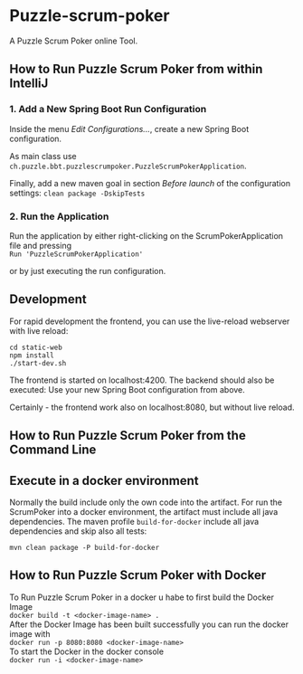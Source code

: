 # Puzzle-scrum-poker
A Puzzle Scrum Poker online Tool.

## How to Run Puzzle Scrum Poker from within IntelliJ


### 1. Add a New Spring Boot Run Configuration

Inside the menu *Edit Configurations...*, create a new Spring Boot configuration.

As main class use
`
ch.puzzle.bbt.puzzlescrumpoker.PuzzleScrumPokerApplication
`.

Finally, add a new maven goal in section *Before launch* of the configuration settings:
`
clean package -DskipTests
`


### 2. Run the Application

Run the application by either right-clicking on the ScrumPokerApplication file and pressing \
`
Run 'PuzzleScrumPokerApplication'
`

or by just executing the run configuration.

## Development

For rapid development the frontend, you can use the live-reload webserver with live reload:

```
cd static-web
npm install
./start-dev.sh
```

The frontend is started on localhost:4200. The backend should also be executed: Use your new Spring Boot configuration from above.

Certainly - the frontend work also on localhost:8080, but without live reload.

## How to Run Puzzle Scrum Poker from the Command Line

## Execute in a docker environment

Normally the build include only the own code into the artifact.
For run the ScrumPoker into a docker environment, the artifact must include all java dependencies.
The maven profile `build-for-docker` include all java dependencies and skip also all tests:

`mvn clean package -P build-for-docker`

## How to Run Puzzle Scrum Poker with Docker

To Run Puzzle Scrum Poker in a docker u habe to first build the Docker Image  \
`docker build -t <docker-image-name> .` \
After the Docker Image has been built successfully you can run the docker image with \
`docker run -p 8080:8080 <docker-image-name>` \
To start the Docker in the docker console \
`docker run -i <docker-image-name>`
